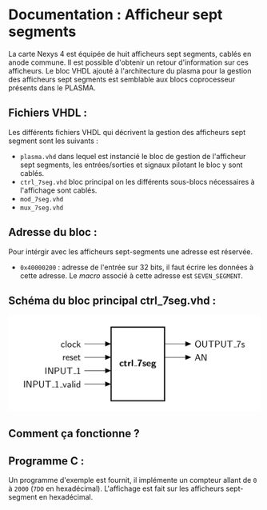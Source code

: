 <!-- Auteur : Henri, Version 0.1 -->

Documentation : Afficheur sept segments
=======================================

La carte Nexys 4 est équipée de huit afficheurs sept segments, cablés en anode commune. Il est possible d'obtenir un retour d'information sur ces afficheurs. Le bloc VHDL ajouté à l'architecture du plasma pour la gestion des afficheurs sept segments est semblable aux blocs coprocesseur présents dans le PLASMA.

Fichiers VHDL :
---------------

Les différents fichiers VHDL qui décrivent la gestion des afficheurs sept segment sont les suivants :
- `plasma.vhd` dans lequel est instancié le bloc de gestion de l'afficheur sept segments, les entrées/sorties et signaux pilotant le bloc y sont cablés.
- `ctrl_7seg.vhd` bloc principal on les différents sous-blocs nécessaires à l'affichage sont cablés.
- `mod_7seg.vhd`
- `mux_7seg.vhd`

Adresse du bloc :
------------------
Pour intérgir avec les afficheurs sept-segments une adresse est réservée.
- `0x40000200` : adresse de l'entrée sur 32 bits, il faut écrire les données à cette adresse. Le *macro* associé à cette adresse est `SEVEN_SEGMENT`.


Schéma du bloc principal **ctrl_7seg.vhd** :
-------------------------------------------
<p align="center">
  <img src="SRC/ctrl_7seg.png">
</p>


Comment ça fonctionne ?
-----------------------



Programme C :
-------------
Un programme d'exemple est fournit, il implémente un compteur allant de `0` à `2000` (`7DO` en hexadécimal). L'affichage est fait sur les afficheurs sept-segment en hexadécimal.